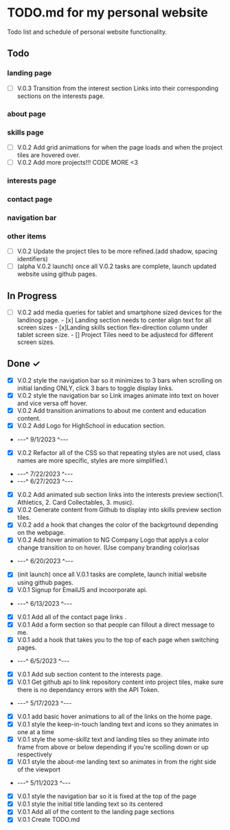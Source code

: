 # TODO.md for my personal website

Todo list and schedule of personal website functionality.

## Todo

### landing page

- [ ] V.0.3 Transition from the interest section Links into their corresponding sections on the interests page.

### about page

### skills page

- [ ] V.0.2 Add grid animations for when the page loads and when the project tiles are hovered over.
- [ ] V.0.2 Add more projects!!! CODE MORE <3

### interests page

### contact page

### navigation bar

### other items

- [ ] V.0.2 Update the project tiles to be more refined.(add shadow, spacing identifiers)
- [ ] (alpha V.0.2 launch) once all V.0.2 tasks are complete, launch updated website using github pages.

## In Progress

- [ ] V.0.2 add media queries for tablet and smartphone sized devices for the landinog page. - [x] Landing section needs to center align text for all screen sizes - [x]Landing skills section flex-direction column under tablet screen size. - [] Project Tiles need to be adjustecd for different screen sizes.

## Done ✓

- [x] V.0.2 style the navigation bar so it minimizes to 3 bars when scrolling on initial landing ONLY, click 3 bars to toggle display links.
- [x] V.0.2 style the navigation bar so Link images animate into text on hover and vice versa off hover.
- [x] V.0.2 Add transition animations to about me content and education content.
- [x] V.0.2 Add Logo for HighSchool in education section.
- ---^ 9/1/2023 ^---
- [x] V.0.2 Refactor all of the CSS so that repeating styles are not used, class names are more specific, styles are more simplified.\
- ---^ 7/22/2023 ^---
- ---^ 6/27/2023 ^---
- [x] V.0.2 Add animated sub section links into the interests preview section(1. Athletics, 2. Card Collectables, 3. music).
- [x] V.0.2 Generate content from Github to display into skills preview section tiles.
- [x] V.0.2 add a hook that changes the color of the backgrtound depending on the webpage.
- [x] V.0.2 Add hover animation to NG Company Logo that applys a color change transition to on hover. (Use company branding color)sas
- ---^ 6/20/2023 ^---
- [x] (init launch) once all V.0.1 tasks are complete, launch initial website using github pages.
- [x] V.0.1 Signup for EmailJS and incoorporate api.
- ---^ 6/13/2023 ^---
- [x] V.0.1 Add all of the contact page links .
- [x] V.0.1 Add a form section so that people can fillout a direct message to me.
- [x] V.0.1 add a hook that takes you to the top of each page when switching pages.
- ---^ 6/5/2023 ^---
- [x] V.0.1 Add sub section content to the interests page.
- [x] V.0.1 Get github api to link repository content into project tiles, make sure there is no dependancy errors with the API Token.
- ---^ 5/17/2023 ^---
- [x] V.0.1 add basic hover animations to all of the links on the home page.
- [x] V.0.1 style the keep-in-touch landing text and icons so they animates in one at a time
- [x] V.0.1 style the some-skillz text and landing tiles so they animate into frame from above or below depending if you're scolling down or up respectively
- [x] V.0.1 style the about-me landing text so animates in from the right side of the viewport
- ---^ 5/11/2023 ^---
- [x] V.0.1 style the navigation bar so it is fixed at the top of the page
- [x] V.0.1 style the initial title landing text so its centered
- [x] V.0.1 Add all of the content to the landing page sections
- [x] V.0.1 Create TODO.md
